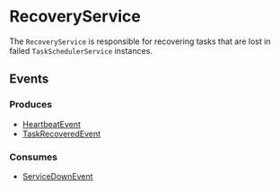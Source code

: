 # RecoveryService

The `RecoveryService` is responsible for recovering tasks that are lost in failed `TaskSchedulerService` instances.

## Events

### Produces

- [HeartbeatEvent](../../../docs/events.md#heartbeatevent)
- [TaskRecoveredEvent](../../../docs/events.md#taskrecoveredevent)

### Consumes

- [ServiceDownEvent](../../../docs/events.md#servicedownevent)
